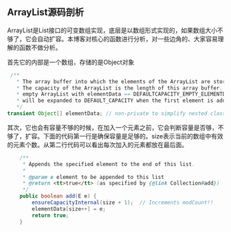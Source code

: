 ## ArrayList源码剖析

ArrayList是List接口的可变数组实现，底层是以数组形式实现的，如果数组大小不够了，它会自动扩容。本博客对核心的函数进行分析，对一些边角的、大家容易理解的函数不做分析。

首先它的内部是一个数组，存储的是Object对象
```java
 /**  
   * The array buffer into which the elements of the ArrayList are stored.  
   * The capacity of the ArrayList is the length of this array buffer. Any  
   * empty ArrayList with elementData == DEFAULTCAPACITY_EMPTY_ELEMENTDATA  
   * will be expanded to DEFAULT_CAPACITY when the first element is added.  
   */  
transient Object[] elementData; // non-private to simplify nested class access
```

其次，它也会有容量不够的时候，在加入一个元素之前，它会判断容量是否够，不够了，扩容。下面的代码第一行是确保容量是足够的。size表示当前的数组中有效的元素个数。从第二行代码可以看出每次加入的元素都放在最后面。
```java
    /**
     * Appends the specified element to the end of this list.
     *
     * @param e element to be appended to this list
     * @return <tt>true</tt> (as specified by {@link Collection#add})
     */
    public boolean add(E e) {
        ensureCapacityInternal(size + 1);  // Increments modCount!!
        elementData[size++] = e;
        return true;
    }
```
